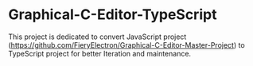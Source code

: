 # Graphical-C-Editor-TypeScript

This project is dedicated to convert JavaScript project (https://github.com/FieryElectron/Graphical-C-Editor-Master-Project) to TypeScript project for  better Iteration and maintenance.